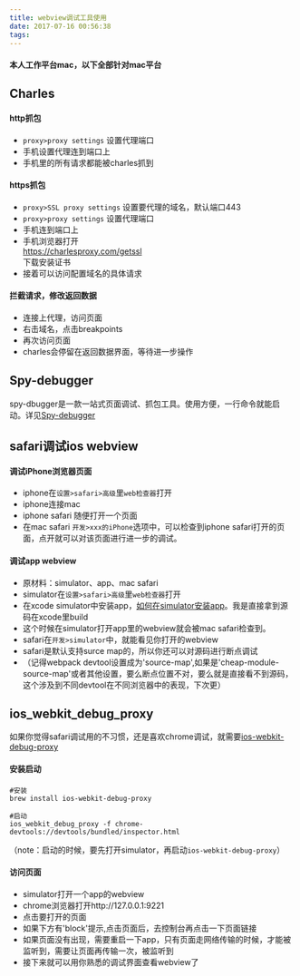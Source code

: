 ```yaml
---
title: webview调试工具使用
date: 2017-07-16 00:56:38
tags:
---
```

#### 本人工作平台mac，以下全部针对mac平台

## Charles

#### http抓包
* `proxy>proxy settings` 设置代理端口
* 手机设置代理连到端口上
* 手机里的所有请求都能被charles抓到

#### https抓包
* `proxy>SSL proxy settings` 设置要代理的域名，默认端口443
* `proxy>proxy settings` 设置代理端口
* 手机连到端口上
* 手机浏览器打开  
  https://charlesproxy.com/getssl  
  下载安装证书
* 接着可以访问配置域名的具体请求


#### 拦截请求，修改返回数据

* 连接上代理，访问页面
* 右击域名，点击breakpoints
* 再次访问页面
* charles会停留在返回数据界面，等待进一步操作

## Spy-debugger
spy-dbugger是一款一站式页面调试、抓包工具。使用方便，一行命令就能启动。详见[Spy-debugger](https://github.com/wuchangming/spy-debugger)

## safari调试ios webview

#### 调试iPhone浏览器页面
* iphone在`设置>safari>高级`里`web检查器`打开
* iphone连接mac
* iphone safari 随便打开一个页面
* 在mac safari `开发>xxx的iPhone`选项中，可以检查到iphone safari打开的页面，点开就可以对该页面进行进一步的调试。

#### 调试app webview
* 原材料：simulator、app、mac safari
* simulator在`设置>safari>高级`里`web检查器`打开
* 在xcode simulator中安装app，[如何在simulator安装app](http://taobaofed.org/blog/2015/11/13/web-debug-in-ios/)。我是直接拿到源码在xcode里build
* 这个时候在simulator打开app里的webview就会被mac safari检查到。
* safari在`开发>simulator`中，就能看见你打开的webview
* safari是默认支持surce map的，所以你还可以对源码进行断点调试
* （记得webpack devtool设置成为'source-map',如果是'cheap-module-source-map'或者其他设置，要么断点位置不对，要么就是直接看不到源码，这个涉及到不同devtool在不同浏览器中的表现，下次更）

## ios_webkit_debug_proxy
如果你觉得safari调试用的不习惯，还是喜欢chrome调试，就需要[ios-webkit-debug-proxy](https://github.com/google/ios-webkit-debug-proxy)

#### 安装启动
```shell
#安装
brew install ios-webkit-debug-proxy

#启动
ios_webkit_debug_proxy -f chrome-devtools://devtools/bundled/inspector.html
```
（note：启动的时候，要先打开simulator，再启动`ios-webkit-debug-proxy`）

#### 访问页面
* simulator打开一个app的webview
* chrome浏览器打开http://127.0.0.1:9221
* 点击要打开的页面
* 如果下方有'block'提示,点击页面后，去控制台再点击一下页面链接
* 如果页面没有出现，需要重启一下app，只有页面走网络传输的时候，才能被监听到，需要让页面再传输一次，被监听到
* 接下来就可以用你熟悉的调试界面查看webview了
